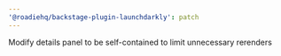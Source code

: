 ```yaml
---
'@roadiehq/backstage-plugin-launchdarkly': patch
---
```


Modify details panel to be self-contained to limit unnecessary rerenders
